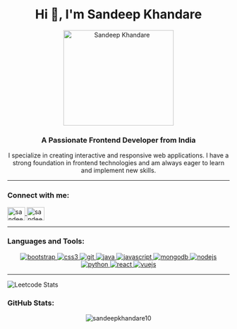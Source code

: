 <h1 align="center">Hi 👋, I'm Sandeep Khandare</h1>   
<p align="center">
  <img src="https://user-images.githubusercontent.com/74038190/221352989-518609ab-b4d1-459e-929f-a08cd2bd9b3c.gif" width="250" height="216" alt="Sandeep Khandare">
</p>
<h3 align="center">A Passionate Frontend Developer from India</h3>

<p align="center">I specialize in creating interactive and responsive web applications. I have a strong foundation in frontend technologies and am always eager to learn and implement new skills.</p>
 
---

<h3 align="left">Connect with me:</h3> 
<p align="left">
  <a href="https://linkedin.com/in/sandeep-khandare1010" target="_blank">
    <img align="center" src="https://raw.githubusercontent.com/rahuldkjain/github-profile-readme-generator/master/src/images/icons/Social/linked-in-alt.svg" alt="sandeep-khandare1010" height="30" width="40" />
  </a>
  <a href="https://leetcode.com/u/SandeepKhandare10/" target="_blank">
    <img align="center" src="https://raw.githubusercontent.com/rahuldkjain/github-profile-readme-generator/master/src/images/icons/Social/leet-code.svg" alt="sandeep-khandare10" height="30" width="40" />
  </a>
</p>

---

<h3 align="left">Languages and Tools:</h3>
<p align="center">
  <a href="https://getbootstrap.com" target="_blank" rel="noreferrer">
    <img src="https://img.shields.io/badge/-Bootstrap-563D7C?style=flat-square&logo=Bootstrap&logoColor=white" alt="bootstrap" /> 
  </a>
  <a href="https://www.w3schools.com/css/" target="_blank" rel="noreferrer">
    <img src="https://img.shields.io/badge/-CSS3-1572B6?style=flat-square&logo=CSS3&logoColor=white" alt="css3" />
  </a>
  <a href="https://git-scm.com/" target="_blank" rel="noreferrer">
    <img src="https://img.shields.io/badge/-Git-F05032?style=flat-square&logo=Git&logoColor=white" alt="git" />
  </a>
  <a href="https://www.java.com" target="_blank" rel="noreferrer">
    <img src="https://img.shields.io/badge/-Java-007396?style=flat-square&logo=Java&logoColor=white" alt="java" />
  </a>
  <a href="https://developer.mozilla.org/en-US/docs/Web/JavaScript" target="_blank" rel="noreferrer">
    <img src="https://img.shields.io/badge/-JavaScript-F7DF1E?style=flat-square&logo=JavaScript&logoColor=black" alt="javascript" />
  </a>
  <a href="https://www.mongodb.com/" target="_blank" rel="noreferrer">
    <img src="https://img.shields.io/badge/-MongoDB-47A248?style=flat-square&logo=MongoDB&logoColor=white" alt="mongodb" />
  </a>
  <a href="https://nodejs.org" target="_blank" rel="noreferrer">
    <img src="https://img.shields.io/badge/-Node.js-339933?style=flat-square&logo=Node.js&logoColor=white" alt="nodejs" />
  </a>
  <a href="https://www.python.org" target="_blank" rel="noreferrer">
    <img src="https://img.shields.io/badge/-Python-3776AB?style=flat-square&logo=Python&logoColor=white" alt="python" />
  </a>
  <a href="https://reactjs.org/" target="_blank" rel="noreferrer">
    <img src="https://img.shields.io/badge/-React-61DAFB?style=flat-square&logo=React&logoColor=black" alt="react" />
  </a>
  <a href="https://vuejs.org/" target="_blank" rel="noreferrer">
    <img src="https://img.shields.io/badge/-Vue.js-4FC08D?style=flat-square&logo=Vue.js&logoColor=white" alt="vuejs" />
  </a>
</p>

---
![Leetcode Stats](https://leetcard.jacoblin.cool/SandeepKhandare10?ext=heatmap)
<h3 align="left">GitHub Stats:</h3>
<p align="center">
  <img align="center" src="https://github-readme-stats.vercel.app/api/top-langs?username=sandeepkhandare10&show_icons=true&locale=en&layout=compact" alt="sandeepkhandare10" />
</p>
